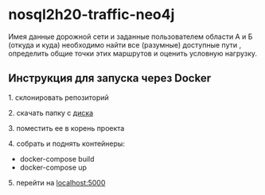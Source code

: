 # nosql2h20-traffic-neo4j

Имея данные дорожной сети и заданные пользователем области А и Б (откуда и куда) необходимо найти все (разумные) доступные пути , определить общие точки этих маршрутов и оценить условную нагрузку.

<p>
  <h2>Инструкция для запуска через Docker</h2>
  <p>1. склонировать репозиторий</p>
  <p>2. скачать папку с <a href="https://yadi.sk/d/6OAiV0jBxgjD-Q?w=1">диска</a></p>
  <p>3. поместить ее в корень проекта</p>
  <p>4. собрать и поднять контейнеры:</p>
  <ul>
    <li>docker-compose build</li>  
    <li>docker-compose up</li>
  </ul>
  <p>5. перейти на <a href="http://localhost:5000">localhost:5000</a></p>
</p>
